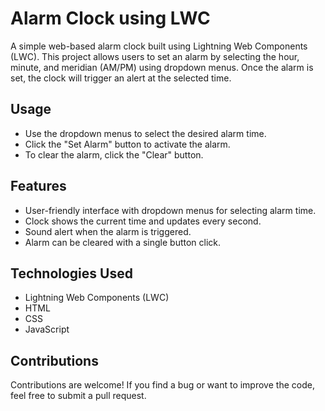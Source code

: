 # Alarm Clock using LWC

A simple web-based alarm clock built using Lightning Web Components (LWC). This project allows users to set an alarm by selecting the hour, minute, and meridian (AM/PM) using dropdown menus. Once the alarm is set, the clock will trigger an alert at the selected time.

## Usage

- Use the dropdown menus to select the desired alarm time.
- Click the "Set Alarm" button to activate the alarm.
- To clear the alarm, click the "Clear" button.

## Features

- User-friendly interface with dropdown menus for selecting alarm time.
- Clock shows the current time and updates every second.
- Sound alert when the alarm is triggered.
- Alarm can be cleared with a single button click.

## Technologies Used

- Lightning Web Components (LWC)
- HTML
- CSS
- JavaScript

## Contributions

Contributions are welcome! If you find a bug or want to improve the code, feel free to submit a pull request.
